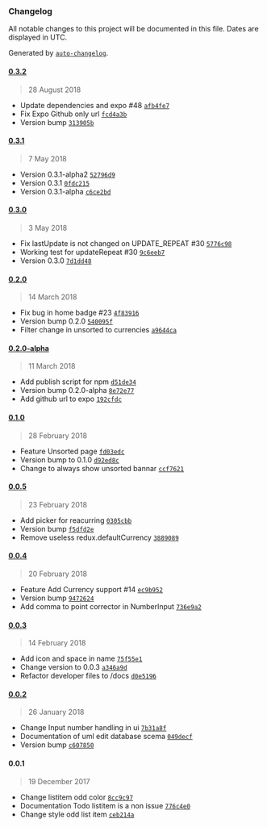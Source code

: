 ### Changelog

All notable changes to this project will be documented in this file. Dates are displayed in UTC.

Generated by [`auto-changelog`](https://github.com/CookPete/auto-changelog).

#### [0.3.2](https://gitlab.com/lil5/jam-budget-mobile/compare/0.3.1...0.3.2)

> 28 August 2018

- Update dependencies and expo #48 [`afb4fe7`](https://gitlab.com/lil5/jam-budget-mobile/commit/afb4fe7367be622ea3c176276d6a3a78472dfa6c)
- Fix Expo Github only url [`fcd4a3b`](https://gitlab.com/lil5/jam-budget-mobile/commit/fcd4a3bd3519dd4f3064b51b42771c0e0aeee118)
- Version bump [`313905b`](https://gitlab.com/lil5/jam-budget-mobile/commit/313905ba0dbd99ac249db4d4a90899006189aff7)

#### [0.3.1](https://gitlab.com/lil5/jam-budget-mobile/compare/0.3.0...0.3.1)

> 7 May 2018

- Version 0.3.1-alpha2 [`52796d9`](https://gitlab.com/lil5/jam-budget-mobile/commit/52796d9c71eec87cb16b9c35874e6b964cb75b43)
- Version 0.3.1 [`0fdc215`](https://gitlab.com/lil5/jam-budget-mobile/commit/0fdc21556295b6eb4faa5980880c7fffa1f15d59)
- Version 0.3.1-alpha [`c6ce2bd`](https://gitlab.com/lil5/jam-budget-mobile/commit/c6ce2bd3a69a40943af73e71db3829f4ce09ef5e)

#### [0.3.0](https://gitlab.com/lil5/jam-budget-mobile/compare/0.2.0...0.3.0)

> 3 May 2018

- Fix lastUpdate is not changed on UPDATE_REPEAT #30 [`5776c98`](https://gitlab.com/lil5/jam-budget-mobile/commit/5776c98cd3eb8509f08475c9765cbcd964607656)
- Working test for updateRepeat #30 [`9c6eeb7`](https://gitlab.com/lil5/jam-budget-mobile/commit/9c6eeb74cb684ce7a6f074b4bbf029e7712de837)
- Version 0.3.0 [`7d1dd48`](https://gitlab.com/lil5/jam-budget-mobile/commit/7d1dd48d0d1979b906c56d8081fa09303ac4b67a)

#### [0.2.0](https://gitlab.com/lil5/jam-budget-mobile/compare/0.2.0-alpha...0.2.0)

> 14 March 2018

- Fix bug in home badge #23 [`4f83916`](https://gitlab.com/lil5/jam-budget-mobile/commit/4f83916757679ef85779b4edef0f1e1a8b74be7c)
- Version bump 0.2.0 [`540095f`](https://gitlab.com/lil5/jam-budget-mobile/commit/540095f8c9277885eecb91fe8d76e8b44bc5f195)
- Filter change in unsorted to currencies [`a9644ca`](https://gitlab.com/lil5/jam-budget-mobile/commit/a9644ca497d6da92c171c40571a91d55238c82c1)

#### [0.2.0-alpha](https://gitlab.com/lil5/jam-budget-mobile/compare/0.1.0...0.2.0-alpha)

> 11 March 2018

- Add publish script for npm [`d51de34`](https://gitlab.com/lil5/jam-budget-mobile/commit/d51de34c029a86b1311c5c30f999202d1aab83b8)
- Version bump 0.2.0-alpha [`8e72e77`](https://gitlab.com/lil5/jam-budget-mobile/commit/8e72e77bb9126692e4a4b1cacdc5a40f8390b36d)
- Add github url to expo [`192cfdc`](https://gitlab.com/lil5/jam-budget-mobile/commit/192cfdc1a606d859a7637a7d54326825c084748f)

#### [0.1.0](https://gitlab.com/lil5/jam-budget-mobile/compare/0.0.5...0.1.0)

> 28 February 2018

- Feature Unsorted page [`fd03edc`](https://gitlab.com/lil5/jam-budget-mobile/commit/fd03edc007919c971487dff6ddc65892626eb10f)
- Version bump to 0.1.0 [`d92ed8c`](https://gitlab.com/lil5/jam-budget-mobile/commit/d92ed8c54428f5996a03f7f3bef86d2b2e3da0f3)
- Change to always show unsorted bannar [`ccf7621`](https://gitlab.com/lil5/jam-budget-mobile/commit/ccf762144cb877967f09ed0f684b2646d02d1264)

#### [0.0.5](https://gitlab.com/lil5/jam-budget-mobile/compare/0.0.4...0.0.5)

> 23 February 2018

- Add picker for reacurring [`0305cbb`](https://gitlab.com/lil5/jam-budget-mobile/commit/0305cbbc5b8c92b140f7d714d5a83a0ae7f17e72)
- Version bump [`f5dfd2e`](https://gitlab.com/lil5/jam-budget-mobile/commit/f5dfd2e58321b1d2e875b0aef6a31600a1762d6e)
- Remove useless redux.defaultCurrency [`3889089`](https://gitlab.com/lil5/jam-budget-mobile/commit/3889089c757991ff8a78934594d592daf307c42a)

#### [0.0.4](https://gitlab.com/lil5/jam-budget-mobile/compare/0.0.3...0.0.4)

> 20 February 2018

- Feature Add Currency support #14 [`ec9b952`](https://gitlab.com/lil5/jam-budget-mobile/commit/ec9b95281e76c87d8b3a85d494067e5ec7280cc5)
- Version bump [`9472624`](https://gitlab.com/lil5/jam-budget-mobile/commit/9472624c64c7568b1b361903df9a396797ad6c1a)
- Add comma to point corrector in NumberInput [`736e9a2`](https://gitlab.com/lil5/jam-budget-mobile/commit/736e9a200d8f3274c085cc45c137433722a9da65)

#### [0.0.3](https://gitlab.com/lil5/jam-budget-mobile/compare/0.0.2...0.0.3)

> 14 February 2018

- Add icon and space in name [`75f55e1`](https://gitlab.com/lil5/jam-budget-mobile/commit/75f55e17cba7ecf285cec88998f483aaed364a32)
- Change version to 0.0.3 [`a346a9d`](https://gitlab.com/lil5/jam-budget-mobile/commit/a346a9dd4d6339cc982132fce435ecc9f130f6e3)
- Refactor developer files to /docs [`d0e5196`](https://gitlab.com/lil5/jam-budget-mobile/commit/d0e51966728296b08f5a06f7d7672028295eb285)

#### [0.0.2](https://gitlab.com/lil5/jam-budget-mobile/compare/0.0.1...0.0.2)

> 26 January 2018

- Change Input number handling in ui [`7b31a8f`](https://gitlab.com/lil5/jam-budget-mobile/commit/7b31a8ffef1a91f5400ad202400d607ec9b37b15)
- Documentation of uml edit database scema [`049decf`](https://gitlab.com/lil5/jam-budget-mobile/commit/049decf1d642b1a9dcfefd53eb72ace08cab41d1)
- Version bump [`c607850`](https://gitlab.com/lil5/jam-budget-mobile/commit/c607850fcf9fd93239e718ead824a9cf0a8ad73b)

#### 0.0.1

> 19 December 2017

- Change listitem odd color [`8cc9c97`](https://gitlab.com/lil5/jam-budget-mobile/commit/8cc9c973974bb804d64b77ec670c285405560038)
- Documentation Todo listitem is a non issue [`776c4e0`](https://gitlab.com/lil5/jam-budget-mobile/commit/776c4e04d84e0e4a686e4725a465053eaeb48ce7)
- Change style odd list item [`ceb214a`](https://gitlab.com/lil5/jam-budget-mobile/commit/ceb214a815d2164a5c13876fb944b753298cd6c6)
